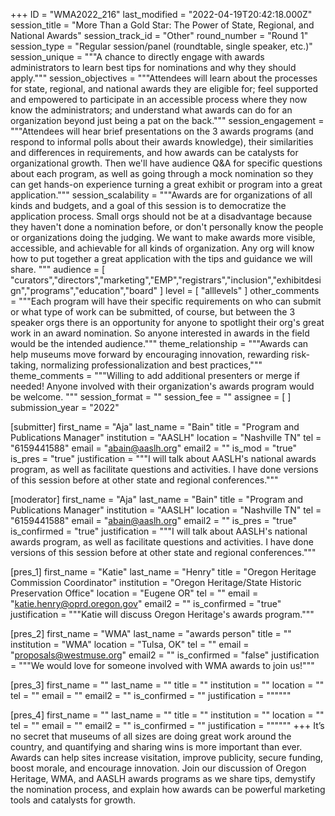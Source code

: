 +++
ID = "WMA2022_216"
last_modified = "2022-04-19T20:42:18.000Z"
session_title = "More Than a Gold Star: The Power of State, Regional, and National Awards"
session_track_id = "Other"
round_number = "Round 1"
session_type = "Regular session/panel (roundtable, single speaker, etc.)"
session_unique = """A chance to directly engage with awards administrators to learn best tips for nominations and why they should apply."""
session_objectives = """Attendees will learn about the processes for state, regional, and national awards they are eligible for; feel supported and empowered to participate in an accessible process where they now know the administrators; and understand what awards can do for an organization beyond just being a pat on the back."""
session_engagement = """Attendees will hear brief presentations on the 3 awards programs (and respond to informal polls about their awards knowledge), their similarities and differences in requirements, and how awards can be catalysts for organizational growth. Then we'll have audience Q&A for specific questions about each program, as well as going through a mock nomination so they can get hands-on experience turning a great exhibit or program into a great application."""
session_scalability = """Awards are for organizations of all kinds and budgets, and a goal of this session is to democratize the application process. Small orgs should not be at a disadvantage because they haven't done a nomination before, or don't personally know the people or organizations doing the judging. We want to make awards more visible, accessible, and achievable for all kinds of organization. Any org will know how to put together a great application with the tips and guidance we will share.
"""
audience = [ "curators","directors","marketing","EMP","registrars","inclusion","exhibitdesign","programs","education","board" ]
level = [ "alllevels" ]
other_comments = """Each program will have their specific requirements on who can submit or what type of work can be submitted, of course, but between the 3 speaker orgs there is an opportunity for anyone to spotlight their org's great work in an award nomination. So anyone interested in awards in the field would be the intended audience."""
theme_relationship = """Awards can help museums move forward by encouraging innovation, rewarding risk-taking, normalizing professionalization and best practices,"""
theme_comments = """Willing to add additional presenters or merge if needed! Anyone involved with their organization's awards program would be welcome.
"""
session_format = ""
session_fee = ""
assignee = [  ]
submission_year = "2022"

[submitter]
first_name = "Aja"
last_name = "Bain"
title = "Program and Publications Manager"
institution = "AASLH"
location = "Nashville TN"
tel = "6159441588"
email = "abain@aaslh.org"
email2 = ""
is_mod = "true"
is_pres = "true"
justification = """I will talk about AASLH's national awards program, as well as facilitate questions and activities. I have done versions of this session before at other state and regional conferences."""

[moderator]
first_name = "Aja"
last_name = "Bain"
title = "Program and Publications Manager"
institution = "AASLH"
location = "Nashville TN"
tel = "6159441588"
email = "abain@aaslh.org"
email2 = ""
is_pres = "true"
is_confirmed = "true"
justification = """I will talk about AASLH's national awards program, as well as facilitate questions and activities. I have done versions of this session before at other state and regional conferences."""

[pres_1]
first_name = "Katie"
last_name = "Henry"
title = "Oregon Heritage Commission Coordinator"
institution = "Oregon Heritage/State Historic Preservation Office"
location = "Eugene OR"
tel = ""
email = "katie.henry@oprd.oregon.gov"
email2 = ""
is_confirmed = "true"
justification = """Katie will discuss Oregon Heritage's awards program."""

[pres_2]
first_name = "WMA"
last_name = "awards person"
title = ""
institution = "WMA"
location = "Tulsa, OK"
tel = ""
email = "proposals@westmuse.org"
email2 = ""
is_confirmed = "false"
justification = """We would love for someone involved with WMA awards to join us!"""

[pres_3]
first_name = ""
last_name = ""
title = ""
institution = ""
location = ""
tel = ""
email = ""
email2 = ""
is_confirmed = ""
justification = """"""

[pres_4]
first_name = ""
last_name = ""
title = ""
institution = ""
location = ""
tel = ""
email = ""
email2 = ""
is_confirmed = ""
justification = """"""
+++
It’s no secret that museums of all sizes are doing great work around the country, and quantifying and sharing wins is more important than ever. Awards can help sites increase visitation, improve publicity, secure funding, boost morale, and encourage innovation. Join our discussion of Oregon Heritage, WMA, and AASLH awards programs as we share tips, demystify the nomination process, and explain how awards can be powerful marketing tools and catalysts for growth.
